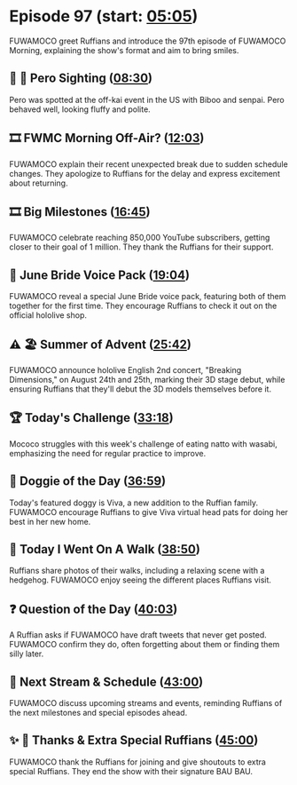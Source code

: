# Episode 97 (start: [05:05](https://youtu.be/oKVNiM-NuJU?t=05m05s))

FUWAMOCO greet Ruffians and introduce the 97th episode of FUWAMOCO Morning, explaining the show's format and aim to bring smiles.

## 👀 💜 Pero Sighting ([08:30](https://youtu.be/oKVNiM-NuJU?t=08m30s))

Pero was spotted at the off-kai event in the US with Biboo and senpai. Pero behaved well, looking fluffy and polite.

## 🎞️ FWMC Morning Off-Air? ([12:03](https://youtu.be/oKVNiM-NuJU?t=12m03s))

FUWAMOCO explain their recent unexpected break due to sudden schedule changes. They apologize to Ruffians for the delay and express excitement about returning.

## 🎞️ Big Milestones ([16:45](https://youtu.be/oKVNiM-NuJU?t=16m45s))

FUWAMOCO celebrate reaching 850,000 YouTube subscribers, getting closer to their goal of 1 million. They thank the Ruffians for their support.

## 📢 June Bride Voice Pack ([19:04](https://youtu.be/oKVNiM-NuJU?t=19m04s))

FUWAMOCO reveal a special June Bride voice pack, featuring both of them together for the first time. They encourage Ruffians to check it out on the official hololive shop​​.

## ⚠️ 🏖️ Summer of Advent ([25:42](https://youtu.be/oKVNiM-NuJU?t=25m42s))

FUWAMOCO announce hololive English 2nd concert, "Breaking Dimensions," on August 24th and 25th, marking their 3D stage debut, while ensuring Ruffians that they'll debut the 3D models themselves before it.

## 🏆 Today's Challenge ([33:18](https://youtu.be/oKVNiM-NuJU?t=33m18s))

Mococo struggles with this week's challenge of eating natto with wasabi, emphasizing the need for regular practice to improve.

## 🐶 Doggie of the Day ([36:59](https://youtu.be/oKVNiM-NuJU?t=36m59s))

Today's featured doggy is Viva, a new addition to the Ruffian family. FUWAMOCO encourage Ruffians to give Viva virtual head pats for doing her best in her new home.

## 🚶 Today I Went On A Walk ([38:50](https://youtu.be/oKVNiM-NuJU?t=38m50s))

Ruffians share photos of their walks, including a relaxing scene with a hedgehog. FUWAMOCO enjoy seeing the different places Ruffians visit.

## ❓ Question of the Day ([40:03](https://youtu.be/oKVNiM-NuJU?t=40m03s))

A Ruffian asks if FUWAMOCO have draft tweets that never get posted. FUWAMOCO confirm they do, often forgetting about them or finding them silly later.

## 📅 Next Stream & Schedule ([43:00](https://youtu.be/oKVNiM-NuJU?t=43m00s))

FUWAMOCO discuss upcoming streams and events, reminding Ruffians of the next milestones and special episodes ahead.

## ✨ 🐾 Thanks & Extra Special Ruffians ([45:00](https://youtu.be/oKVNiM-NuJU?t=45m00s))

FUWAMOCO thank the Ruffians for joining and give shoutouts to extra special Ruffians. They end the show with their signature BAU BAU.
